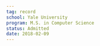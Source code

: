 ```yaml
---
tag: record
school: Yale University
program: M.S. in Computer Science
status: Admitted
date: 2018-02-09
---
```

